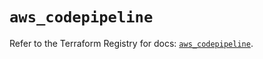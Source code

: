 # `aws_codepipeline`

Refer to the Terraform Registry for docs: [`aws_codepipeline`](https://registry.terraform.io/providers/hashicorp/aws/5.93.0/docs/resources/codepipeline).

